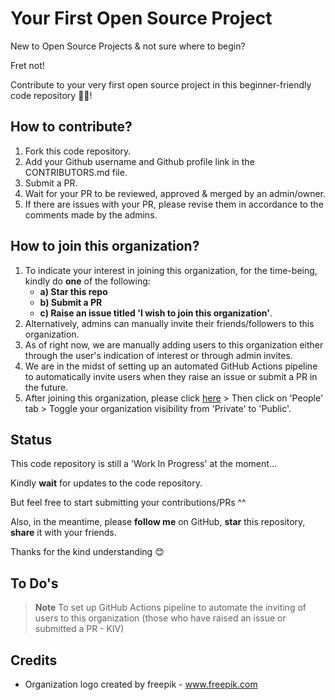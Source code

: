 # Your First Open Source Project

New to Open Source Projects & not sure where to begin?

Fret not!

Contribute to your very first open source project in this beginner-friendly code repository 👨‍💻!

## How to contribute?

1. Fork this code repository.
2. Add your Github username and Github profile link in the CONTRIBUTORS.md file.
3. Submit a PR.
4. Wait for your PR to be reviewed, approved & merged by an admin/owner.
5. If there are issues with your PR, please revise them in accordance to the comments made by the admins.

## How to join this organization?

1. To indicate your interest in joining this organization, for the time-being, kindly do **one** of the following:
    - **a) Star this repo**
    - **b) Submit a PR**
    - **c) Raise an issue titled 'I wish to join this organization'**.
2. Alternatively, admins can manually invite their friends/followers to this organization.
3. As of right now, we are manually adding users to this organization either through the user's indication of interest or through admin invites.
4. We are in the midst of setting up an automated GitHub Actions pipeline to automatically invite users when they raise an issue or submit a PR in the future.
5. After joining this organization, please click [here](https://github.com/Your-First-Open-Source-Project) > Then click on 'People' tab > Toggle your organization visibility from 'Private' to 'Public'.

## Status

This code repository is still a 'Work In Progress' at the moment...

Kindly **wait** for updates to the code repository.

But feel free to start submitting your contributions/PRs ^^

Also, in the meantime, please **follow me** on GitHub, **star** this repository, **share** it with your friends.

Thanks for the kind understanding 😊

## To Do's

> **Note**
> To set up GitHub Actions pipeline to automate the inviting of users to this organization (those who have raised an issue or submitted a PR - KIV)

## Credits

- Organization logo created by freepik - <a href="https://www.freepik.com/vectors/html">www.freepik.com</a>
